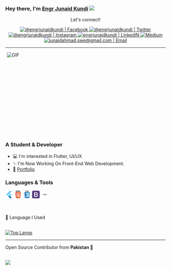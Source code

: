 ### Hey there, I'm  [Engr Junaid Kundi](https://web.facebook.com/engrjunaidkundi/) <img src="https://media.giphy.com/media/hvRJCLFzcasrR4ia7z/giphy.gif" width="25px">
<div align="center">
    
  <!-- Social Start -->
    
<p align="center">Let's connect!</p>
     
<a href="https://www.facebook.com/engrjunaidkundi">
<img  alt="@engrjunaidkundi | Facebook" src="https://img.shields.io/badge/facebook-%231877F2.svg?&style=for-the-badge&logo=facebook&logoColor=white" />
</a>     
<a href="https://twitter.com/engrjunaidkundi">
<img alt="@engrjunaidkundi | Twitter" src="https://img.shields.io/badge/twitter-%231DA1F2.svg?&style=for-the-badge&logo=twitter&logoColor=white" />
</a>
<a href="https://www.instagram.com/engr.junaidkundi">
<img alt="@engrjunaidkundi | Instagram"  src="https://img.shields.io/badge/instagram-%23E4405F.svg?&style=for-the-badge&logo=instagram&logoColor=white" />
</a>
<a href="https://www.linkedin.com/in/engrjunaidkundi/">
<img alt="engrjunaidkundi | LinkedIN"  src="https://img.shields.io/badge/linkedin-%230077B5.svg?&style=for-the-badge&logo=linkedin&logoColor=white" />
</a>
<a href="https://medium.com/@engrjunaidkundi" target="_blank">
<img src = "https://img.shields.io/badge/medium-%2312100E.svg?&style=for-the-badge&logo=medium&logoColor=white" alt = "Medium" />
</a>
<a href="mailto:junaidahmad.swe@gmail.com">
<img  alt="junaidahmad.swe@gmail.com | Email" src="https://img.shields.io/badge/gmail-%231DA1F2.svg?&style=for-the-badge&logo=gmail&logoColor=white&color=B23121" />
</a>
</div>
 <!-- Social End -->
<hr>

<!-- Gif Picture -->
<img align="right" alt="GIF" src="Furqan.gif" width="499" height="280" />




### A Student & Developer
- 💻 I'm interested in Flutter, UI/UX
- ✨ I'm Now Working On Front-End Web Development.
- 📄 [Portfolio](https://engrjunaidkundi.github.io/)


### Languages & Tools
<code><img width=24px src="https://raw.githubusercontent.com/github/explore/80688e429a7d4ef2fca1e82350fe8e3517d3494d/topics/flutter/flutter.png"></code>
<code><img width=24px src="https://raw.githubusercontent.com/github/explore/80688e429a7d4ef2fca1e82350fe8e3517d3494d/topics/html/html.png"></code>
<code><img width=24px src="https://raw.githubusercontent.com/github/explore/80688e429a7d4ef2fca1e82350fe8e3517d3494d/topics/css/css.png"></code>
<code><img width=24px src="https://raw.githubusercontent.com/github/explore/80688e429a7d4ef2fca1e82350fe8e3517d3494d/topics/bootstrap/bootstrap.png"></code>
<code><img width=24px src="https://raw.githubusercontent.com/github/explore/80688e429a7d4ef2fca1e82350fe8e3517d3494d/topics/jquery/jquery.png"></code>

<br>
<br>
    
<summary>📝 Language I Used</summary>
<br>
  
[![Top Langs](https://github-readme-stats.vercel.app/api/top-langs/?username=technicalkundi&theme=highcontrast&show_icons=true)](https://github.com/engrjunaidkundi/github-readme-stats)

<hr>
Open Source Contributor from <b>Pakistan<b> 💚
<br> <br>   

![](https://visitor-badge.glitch.me/badge?page_id=engrjunaidkundi.engrjunaidkundi)
    
    




</b></b></article>


<!---
technicalkundi/technicalkundi is a ✨ special ✨ repository because its `README.md` (this file) appears on your GitHub profile.
You can click the Preview link to take a look at your changes.
--->
